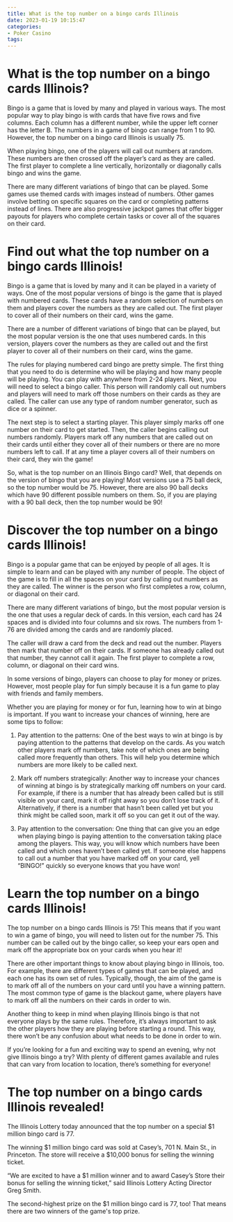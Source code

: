 ```yaml
---
title: What is the top number on a bingo cards Illinois
date: 2023-01-19 10:15:47
categories:
- Poker Casino
tags:
---
```



#  What is the top number on a bingo cards Illinois?

Bingo is a game that is loved by many and played in various ways. The most popular way to play bingo is with cards that have five rows and five columns. Each column has a different number, while the upper left corner has the letter B. The numbers in a game of bingo can range from 1 to 90. However, the top number on a bingo card Illinois is usually 75.

When playing bingo, one of the players will call out numbers at random. These numbers are then crossed off the player’s card as they are called. The first player to complete a line vertically, horizontally or diagonally calls bingo and wins the game.

There are many different variations of bingo that can be played. Some games use themed cards with images instead of numbers. Other games involve betting on specific squares on the card or completing patterns instead of lines. There are also progressive jackpot games that offer bigger payouts for players who complete certain tasks or cover all of the squares on their card.

#  Find out what the top number on a bingo cards Illinois!

Bingo is a game that is loved by many and it can be played in a variety of ways. One of the most popular versions of bingo is the game that is played with numbered cards. These cards have a random selection of numbers on them and players cover the numbers as they are called out. The first player to cover all of their numbers on their card, wins the game.

There are a number of different variations of bingo that can be played, but the most popular version is the one that uses numbered cards. In this version, players cover the numbers as they are called out and the first player to cover all of their numbers on their card, wins the game.

The rules for playing numbered card bingo are pretty simple. The first thing that you need to do is determine who will be playing and how many people will be playing. You can play with anywhere from 2-24 players. Next, you will need to select a bingo caller. This person will randomly call out numbers and players will need to mark off those numbers on their cards as they are called. The caller can use any type of random number generator, such as dice or a spinner.

The next step is to select a starting player. This player simply marks off one number on their card to get started. Then, the caller begins calling out numbers randomly. Players mark off any numbers that are called out on their cards until either they cover all of their numbers or there are no more numbers left to call. If at any time a player covers all of their numbers on their card, they win the game!

So, what is the top number on an Illinois Bingo card? Well, that depends on the version of bingo that you are playing! Most versions use a 75 ball deck, so the top number would be 75. However, there are also 90 ball decks which have 90 different possible numbers on them. So, if you are playing with a 90 ball deck, then the top number would be 90!

#  Discover the top number on a bingo cards Illinois!

Bingo is a popular game that can be enjoyed by people of all ages. It is simple to learn and can be played with any number of people. The object of the game is to fill in all the spaces on your card by calling out numbers as they are called. The winner is the person who first completes a row, column, or diagonal on their card.

There are many different variations of bingo, but the most popular version is the one that uses a regular deck of cards. In this version, each card has 24 spaces and is divided into four columns and six rows. The numbers from 1-76 are divided among the cards and are randomly placed.

The caller will draw a card from the deck and read out the number. Players then mark that number off on their cards. If someone has already called out that number, they cannot call it again. The first player to complete a row, column, or diagonal on their card wins.

In some versions of bingo, players can choose to play for money or prizes. However, most people play for fun simply because it is a fun game to play with friends and family members.

Whether you are playing for money or for fun, learning how to win at bingo is important. If you want to increase your chances of winning, here are some tips to follow:

1) Pay attention to the patterns: One of the best ways to win at bingo is by paying attention to the patterns that develop on the cards. As you watch other players mark off numbers, take note of which ones are being called more frequently than others. This will help you determine which numbers are more likely to be called next.

2) Mark off numbers strategically: Another way to increase your chances of winning at bingo is by strategically marking off numbers on your card. For example, if there is a number that has already been called but is still visible on your card, mark it off right away so you don’t lose track of it. Alternatively, if there is a number that hasn’t been called yet but you think might be called soon, mark it off so you can get it out of the way.

3) Pay attention to the conversation: One thing that can give you an edge when playing bingo is paying attention to the conversation taking place among the players. This way, you will know which numbers have been called and which ones haven’t been called yet. If someone else happens to call out a number that you have marked off on your card, yell “BINGO!” quickly so everyone knows that you have won!

#  Learn the top number on a bingo cards Illinois!

The top number on a bingo cards Illinois is 75! This means that if you want to win a game of bingo, you will need to listen out for the number 75. This number can be called out by the bingo caller, so keep your ears open and mark off the appropriate box on your cards when you hear it!

There are other important things to know about playing bingo in Illinois, too. For example, there are different types of games that can be played, and each one has its own set of rules. Typically, though, the aim of the game is to mark off all of the numbers on your card until you have a winning pattern. The most common type of game is the blackout game, where players have to mark off all the numbers on their cards in order to win.

Another thing to keep in mind when playing Illinois bingo is that not everyone plays by the same rules. Therefore, it’s always important to ask the other players how they are playing before starting a round. This way, there won’t be any confusion about what needs to be done in order to win.

If you’re looking for a fun and exciting way to spend an evening, why not give Illinois bingo a try? With plenty of different games available and rules that can vary from location to location, there’s something for everyone!

#  The top number on a bingo cards Illinois revealed!

The Illinois Lottery today announced that the top number on a special $1 million bingo card is 77.

The winning $1 million bingo card was sold at Casey’s, 701 N. Main St., in Princeton. The store will receive a $10,000 bonus for selling the winning ticket.

“We are excited to have a $1 million winner and to award Casey’s Store their bonus for selling the winning ticket,” said Illinois Lottery Acting Director Greg Smith.

The second-highest prize on the $1 million bingo card is 77, too! That means there are two winners of the game's top prize.